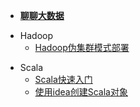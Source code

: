 - [<b>聊聊大数据</b>](README.md "The greatest guide in the world")

[//]: # (- 剑指Linux)

[//]: # (  - [Linux高级命令]&#40;bigdata/linux/linux_01.md&#41;)

[//]: # (  - [shell语法]&#40;bigdata/linux/shell_01.md&#41;)

[//]: # (    )
- Hadoop
  - [Hadoop伪集群模式部署](bigdata/hadoop/hadoop_install.md)

[//]: # (  - [HDFS]&#40;bigdata/hadoop/hdfs_01.md&#41;)
- Scala
  - [Scala快速入门](bigdata/scala/scala_door.md)
  - [使用idea创建Scala对象](bigdata/scala/scala_idea.md)